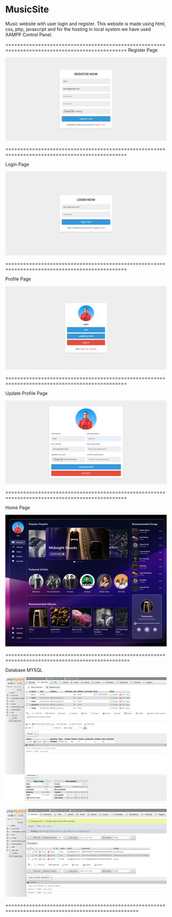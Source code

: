 # MusicSite
 Music website with user login and register. This website is made using html, css, php, javascript and for the hosting in local system we have used XAMPP Control Panel. 

===============================================================================================
Register Page

![alt text](Screenshot_17-3-2024_21130_localhost.jpeg)

===============================================================================================

Login Page

![alt text](Screenshot_17-3-2024_211120_localhost.jpeg)

===============================================================================================

Profile Page

![alt text](Screenshot_17-3-2024_211157_localhost.jpeg)

===============================================================================================

Update Profile Page

![alt text](Screenshot_17-3-2024_211213_localhost.jpeg)

===============================================================================================

Home Page

![alt text](Screenshot_17-3-2024_211326_localhost.jpeg)

================================================================================================

Database MYSQL

![alt text](Screenshot_17-3-2024_211346_localhost.jpeg)



![alt text](Screenshot_17-3-2024_211356_localhost.jpeg)

===================================================================================================

